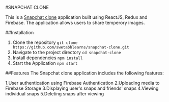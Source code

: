 #SNAPCHAT CLONE

This is a [Snapchat clone](https://snapchat-clone-6eaf8.web.app/chats) application built using ReactJS, Redux and Firebase. The application allows users to share temperory images.

##Installation

1. Clone the repository
   `git clone https://github.com/swetabhlearns/snapchat-clone.git`
2. Navigate to the project directory
   `cd snapchat-clone`
3. Install dependencies
   `npm install`
4. Start the Application
   `npm start`

##Features
The Snapchat clone application includes the following features:

1.User authentication using Firebase Authentication
2.Uploading media to Firebase Storage
3.Displaying user's snaps and friends' snaps
4.Viewing individual snaps
5.Deleting snaps after viewing
